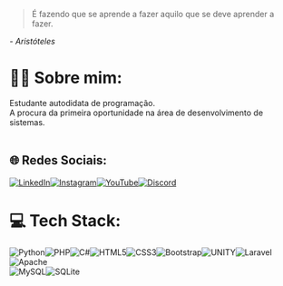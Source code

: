 <blockquote>
  É fazendo que se aprende a fazer aquilo que se deve aprender a fazer.
</blockquote>
<i>- Aristóteles</i>

# 🙇‍♂️ Sobre mim:
Estudante autodidata de programação.<br>
A procura da primeira oportunidade na área de desenvolvimento de sistemas.
<br><br>

## 🌐 Redes Sociais:
[![LinkedIn](https://img.shields.io/badge/LinkedIn-%230077B5.svg?logo=linkedin&logoColor=white)](https://linkedin.com/in/wesne/)[![Instagram](https://img.shields.io/badge/Instagram-%23E4405F.svg?logo=Instagram&logoColor=white)](https://instagram.com/wesnealves)[![YouTube](https://img.shields.io/badge/YouTube-%23FF0000.svg?logo=YouTube&logoColor=white)](https://youtube.com/@Wesne)[![Discord](https://img.shields.io/badge/Discord-%237289DA.svg?logo=discord&logoColor=white)](https://discord.gg/wesne)

# 💻 Tech Stack:
![Python](https://img.shields.io/badge/python-3670A0?style=for-the-badge&logo=python&logoColor=ffdd54)![PHP](https://img.shields.io/badge/php-%23777BB4.svg?style=for-the-badge&logo=php&logoColor=white)![C#](https://img.shields.io/badge/c%23-%23239120.svg?style=for-the-badge&logo=c-sharp&logoColor=white)![HTML5](https://img.shields.io/badge/html5-%23E34F26.svg?style=for-the-badge&logo=html5&logoColor=white)![CSS3](https://img.shields.io/badge/css3-%231572B6.svg?style=for-the-badge&logo=css3&logoColor=white)![Bootstrap](https://img.shields.io/badge/bootstrap-%23563D7C.svg?style=for-the-badge&logo=bootstrap&logoColor=white)![UNITY](https://img.shields.io/badge/Unity-%2320232a.svg?style=for-the-badge&logo=unity&logoColor=white)![Laravel](https://img.shields.io/badge/laravel-%23FF2D20.svg?style=for-the-badge&logo=laravel&logoColor=white)![Apache](https://img.shields.io/badge/apache-%23D42029.svg?style=for-the-badge&logo=apache&logoColor=white)<br/>
![MySQL](https://img.shields.io/badge/mysql-%2300f.svg?style=for-the-badge&logo=mysql&logoColor=white)![SQLite](https://img.shields.io/badge/sqlite-%2307405e.svg?style=for-the-badge&logo=sqlite&logoColor=white)
